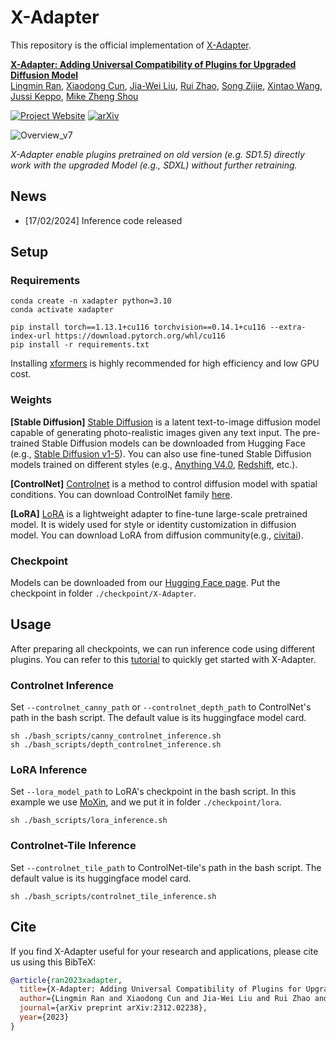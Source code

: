 # X-Adapter

This repository is the official implementation of [X-Adapter](https://arxiv.org/abs/2312.02238).

**[X-Adapter: Adding Universal Compatibility of Plugins for Upgraded Diffusion Model](https://arxiv.org/abs/2312.02238)**
<br/>
[Lingmin Ran](),
[Xiaodong Cun](https://vinthony.github.io/academic/),
[Jia-Wei Liu](https://jia-wei-liu.github.io/), 
[Rui Zhao](https://ruizhaocv.github.io/), 
[Song Zijie](), 
[Xintao Wang](https://xinntao.github.io/),
[Jussi Keppo](https://www.jussikeppo.com/), 
[Mike Zheng Shou](https://sites.google.com/view/showlab)
<br/>

[![Project Website](https://img.shields.io/badge/Project-Website-orange)](https://showlab.github.io/X-Adapter/)
[![arXiv](https://img.shields.io/badge/arXiv-2312.02238-b31b1b.svg)](https://arxiv.org/abs/2312.02238)

![Overview_v7](https://github.com/showlab/X-Adapter/assets/152716091/eb41c508-826c-404f-8223-09765765823b)

<em> X-Adapter enable plugins pretrained on old version (e.g. SD1.5) directly work with the upgraded Model (e.g., SDXL) without further retraining.</em>

[//]: # (<p align="center">)

[//]: # (<img src="https://tuneavideo.github.io/assets/teaser.gif" width="1080px"/>  )

[//]: # (<br>)

[//]: # (<em>Given a video-text pair as input, our method, Tune-A-Video, fine-tunes a pre-trained text-to-image diffusion model for text-to-video generation.</em>)

[//]: # (</p>)

## News

- [17/02/2024] Inference code released

## Setup

### Requirements

```shell
conda create -n xadapter python=3.10
conda activate xadapter

pip install torch==1.13.1+cu116 torchvision==0.14.1+cu116 --extra-index-url https://download.pytorch.org/whl/cu116
pip install -r requirements.txt
```

Installing [xformers](https://github.com/facebookresearch/xformers) is highly recommended for high efficiency and low GPU cost.

### Weights

**[Stable Diffusion]** [Stable Diffusion](https://arxiv.org/abs/2112.10752) is a latent text-to-image diffusion model capable of generating photo-realistic images given any text input. The pre-trained Stable Diffusion models can be downloaded from Hugging Face (e.g., [Stable Diffusion v1-5](https://huggingface.co/runwayml/stable-diffusion-v1-5)). You can also use fine-tuned Stable Diffusion models trained on different styles (e.g., [Anything V4.0](https://huggingface.co/andite/anything-v4.0), [Redshift](https://huggingface.co/nitrosocke/redshift-diffusion), etc.).

**[ControlNet]** [Controlnet](https://github.com/lllyasviel/ControlNet) is a method to control diffusion model with spatial conditions. You can download ControlNet family [here](https://huggingface.co/lllyasviel/ControlNet).

**[LoRA]** [LoRA](https://arxiv.org/abs/2106.09685) is a lightweight adapter to fine-tune large-scale pretrained model. It is widely used for style or identity customization in diffusion model. You can download LoRA from diffusion community(e.g., [civitai](https://civitai.com/)).

### Checkpoint

Models can be downloaded from our [Hugging Face page](https://huggingface.co/Lingmin-Ran/X-Adapter). Put the checkpoint in folder `./checkpoint/X-Adapter`.

## Usage

After preparing all checkpoints, we can run inference code using different plugins. You can refer to this [tutorial](https://www.reddit.com/r/StableDiffusion/comments/1asuyiw/xadapter/) to quickly get started with X-Adapter. 

### Controlnet Inference

Set `--controlnet_canny_path` or `--controlnet_depth_path` to ControlNet's path in the bash script. The default value is its huggingface model card. 

    sh ./bash_scripts/canny_controlnet_inference.sh
    sh ./bash_scripts/depth_controlnet_inference.sh

### LoRA Inference

Set `--lora_model_path` to LoRA's checkpoint in the bash script. In this example we use [MoXin](https://civitai.com/models/12597/moxin), and we put it in folder `./checkpoint/lora`.

    sh ./bash_scripts/lora_inference.sh

### Controlnet-Tile Inference

Set `--controlnet_tile_path` to ControlNet-tile's path in the bash script. The default value is its huggingface model card. 

    sh ./bash_scripts/controlnet_tile_inference.sh

## Cite
If you find X-Adapter useful for your research and applications, please cite us using this BibTeX:

```bibtex
@article{ran2023xadapter,
  title={X-Adapter: Adding Universal Compatibility of Plugins for Upgraded Diffusion Model},
  author={Lingmin Ran and Xiaodong Cun and Jia-Wei Liu and Rui Zhao and Song Zijie and Xintao Wang and Jussi Keppo and Mike Zheng Shou},
  journal={arXiv preprint arXiv:2312.02238},
  year={2023}
}
```
